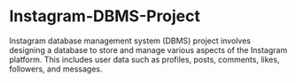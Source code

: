 # Instagram-DBMS-Project
Instagram database management system (DBMS) project involves designing a database to store and manage various aspects of the Instagram platform. This includes user data such as profiles, posts, comments, likes, followers, and messages.
